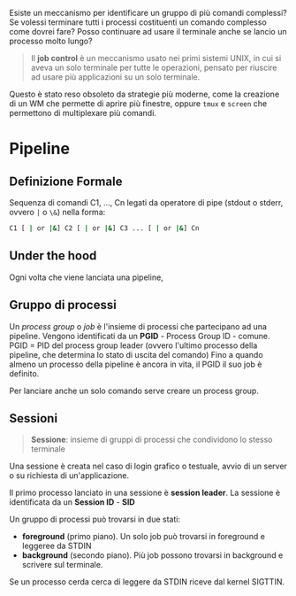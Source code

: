 Esiste un meccanismo per identificare un gruppo di più comandi complessi? Se volessi terminare tutti i processi costituenti un comando complesso come dovrei fare? Posso continuare ad usare il terminale anche se lancio un processo molto lungo?

>Il **job control** è un meccanismo usato nei primi sistemi UNIX, in cui si aveva un solo terminale per tutte le operazioni, pensato per riuscire ad usare più applicazioni su un solo terminale.

Questo è stato reso obsoleto da strategie più moderne, come la creazione di un WM che permette di aprire più finestre, oppure `tmux` e `screen` che permettono di multiplexare più comandi.

# Pipeline
## Definizione Formale
Sequenza di comandi C1, ..., Cn legati da operatore di pipe (stdout o stderr, ovvero `|` o `\&`) nella forma:
```bash
C1 [ | or |&] C2 [ | or |&] C3 ... [ | or |&] Cn
```

## Under the hood
Ogni volta che viene lanciata una pipeline, 

## Gruppo di processi
Un *process group* o *job* è l'insieme di processi che partecipano ad una pipeline. Vengono identificati da un **PGID** - Process Group ID - comune.
PGID = PID del process group leader (ovvero l'ultimo processo della pipeline, che determina lo stato di uscita del comando)
Fino a quando almeno un processo della pipeline è ancora in vita, il PGID il suo job è definito.

Per lanciare anche un solo comando serve creare un process group.

## Sessioni
>**Sessione**: insieme di gruppi di processi che condividono lo stesso terminale

Una sessione è creata nel caso di login grafico o testuale, avvio di un server o su richiesta di un'applicazione.

Il primo processo lanciato in una sessione è **session leader**. La sessione è identificata da un **Session ID** - **SID**

Un gruppo di processi può trovarsi in due stati:
- **foreground** (primo piano). Un solo job può trovarsi in foreground e leggeree da STDIN
- **background** (secondo piano). Più job possono trovarsi in background e scrivere sul terminale.

Se un processo cerda cerca di leggere da STDIN riceve dal kernel SIGTTIN.